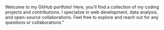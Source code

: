 Welcome to my GitHub portfolio! Here, you'll find a collection of my coding projects and contributions. I specialize in web development, data analysis, and open-source collaborations. Feel free to explore and reach out for any questions or collaborations."
